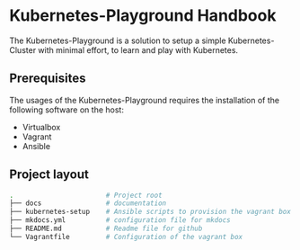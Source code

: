 # Kubernetes-Playground Handbook

The Kubernetes-Playground is a solution to setup a simple Kubernetes-Cluster
with minimal effort, to learn and play with Kubernetes.

## Prerequisites
The usages of the Kubernetes-Playground requires the installation
of the following software on the host:

* Virtualbox
* Vagrant
* Ansible


## Project layout
``` bash
.                       # Project root
├── docs                # documentation
├── kubernetes-setup    # Ansible scripts to provision the vagrant box
├── mkdocs.yml          # configuration file for mkdocs
├── README.md           # Readme file for github
└── Vagrantfile         # Configuration of the vagrant box
```